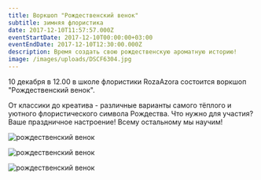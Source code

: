 ```yaml
---
title: Воркшоп "Рождественский венок"
subtitle: зимняя флористика
date: 2017-12-10T11:57:57.000Z
eventStartDate: 2017-12-10T00:00:00+03:00
eventEndDate: 2017-12-10T12:30:00.000Z
description: Время создать свою рождественскую ароматную историю!
image: /images/uploads/DSCF6304.jpg
---
```

10 декабря в 12.00 в школе флористики RozaAzora состоится воркшоп "Рождественский венок". 

От классики до креатива - различные варианты самого тёплого и уютного флористического символа Рождества.  Что нужно для участия? Ваше праздничное настроение! Всему остальному мы научим!

![рождественский венок](/images/uploads/DSCF6304.jpg)

![рождественский венок](/images/uploads/DSCF6292.jpg)

![рождественский венок](/images/uploads/DSCF6324.jpg)






